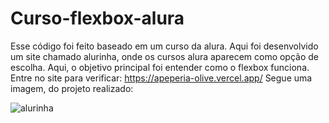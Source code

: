 # Curso-flexbox-alura

Esse código foi feito baseado em um curso da alura. Aqui foi desenvolvido um site chamado alurinha, onde os cursos alura aparecem como opção de escolha.
Aqui, o objetivo principal foi entender como o flexbox funciona. Entre no site para verificar: https://apeperia-olive.vercel.app/
Segue uma imagem, do projeto realizado: 

![alurinha](https://user-images.githubusercontent.com/51519605/232666447-93ccd1af-6b2c-44a9-af67-5e11c5b8e509.png)
